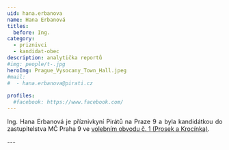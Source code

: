 ```yaml
---
uid: hana.erbanova
name: Hana Erbanová
titles:
  before: Ing.
category:
  - priznivci
  - kandidat-obec
description: analytička reportů
#img: people/t-.jpg
heroImg: Prague_Vysocany_Town_Hall.jpeg
#mail:
#  - hana.erbanova@pirati.cz
 
profiles:
  #facebook: https://www.facebook.com/
---
```

<p style='text-align: justify;'>
Ing. Hana Erbanová je příznivkyní Pirátů na Praze 9 a byla kandidátkou do zastupitelstva MČ Praha 9 ve <a href="/komunalni-volby-2018/prosek/" target="_self"><u>volebním obvodu č. 1 (Prosek a Krocínka)</u></a>.
</p>
---